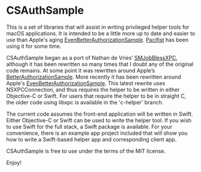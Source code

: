 #  CSAuthSample

This is a set of libraries that will assist in writing privileged helper tools for macOS applications.
It is intended to be a little more up to date and easier to use than Apple's aging [EvenBetterAuthorizationSample](https://developer.apple.com/library/archive/samplecode/EvenBetterAuthorizationSample/Introduction/Intro.html).
[Pacifist](https://www.charlessoft.com) has been using it for some time.

CSAuthSample began as a port of Nathan de Vries’ [SMJobBlessXPC](https://github.com/atnan/SMJobBlessXPC), although it has been rewritten so many times that I doubt any of the original code remains.
At some point it was rewritten around Apple’s [BetterAuthorizationSample](https://developer.apple.com/library/archive/samplecode/BetterAuthorizationSample/Introduction/Intro.html).
More recently it has been rewritten around Apple's [EvenBetterAuthorizationSample](https://developer.apple.com/library/archive/samplecode/EvenBetterAuthorizationSample/Introduction/Intro.html).
This latest rewrite uses NSXPCConnection, and thus requires the helper to be written in either Objective-C or Swift.
For users that require the helper to be in straight C, the older code using libxpc is available in the 'c-helper' branch.

The current code assumes the front-end application will be written in Swift.
Either Objective-C or Swift can be used to write the helper tool.
If you wish to use Swift for the full stack, a Swift package is available.
For your convenience, there is an example app project included that will show you how to write a Swift-based helper app and corresponding client app.

CSAuthSample is free to use under the terms of the MIT license.

Enjoy!
